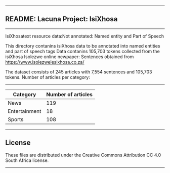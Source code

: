 ______________________________________________
## README: Lacuna Project: IsiXhosa
______________________________________________
IsiXhosatext resource data:Not annotated: Named entity and Part of Speech

This directory contanins isiXhosa data to be annotated into named entities and part of speech tags
Data contanins 105,703 tokens collected from the isiXhosa Isolezwe online newpaper:
Sentences obtained from https://www.isolezwelesixhosa.co.za/

The dataset consists of 245 articles with 7,554 sentences and 105,703 tokens.
Number of articles per category:

-------------------------------
|Category | Number of articles|
|---------|-------------------|
|News	  |		119   |
|Entertainment |	18    |
|Sports	 |	108   |






______________________________________________

## License

These files are distributed under the Creative Commons Attribution CC 4.0 South Africa license. 

_______________________________________________


